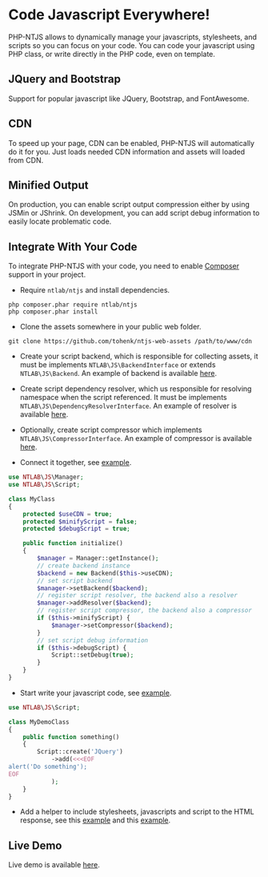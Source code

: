 Code Javascript Everywhere!
===========================

PHP-NTJS allows to dynamically manage your javascripts, stylesheets, and
scripts so you can focus on your code. You can code your javascript using
PHP class, or write directly in the PHP code, even on template.

JQuery and Bootstrap
--------------------

Support for popular javascript like JQuery, Bootstrap, and FontAwesome.

CDN
---

To speed up your page, CDN can be enabled, PHP-NTJS will automatically do it
for you. Just loads needed CDN information and assets will loaded from CDN.

Minified Output
---------------

On production, you can enable script output compression either by using JSMin
or JShrink. On development, you can add script debug information to easily
locate problematic code.

Integrate With Your Code
------------------------

To integrate PHP-NTJS with your code, you need to enable [Composer](https://getcomposer.org)
support in your project.

* Require `ntlab/ntjs` and install dependencies.

```shell
php composer.phar require ntlab/ntjs
php composer.phar install
```

* Clone the assets somewhere in your public web folder.

```shell
git clone https://github.com/tohenk/ntjs-web-assets /path/to/www/cdn
```

* Create your script backend, which is responsible for collecting assets, it must
  be implements `NTLAB\JS\BackendInterface` or extends `NTLAB\JS\Backend`.
  An example of backend is available [here](https://github.com/tohenk/php-ntjs-demo/blob/master/src/Backend.php).

* Create script dependency resolver, which us responsible for resolving namespace
  when the script referenced. It must be implements `NTLAB\JS\DependencyResolverInterface`.
  An example of resolver is available [here](https://github.com/tohenk/php-ntjs-demo/blob/master/src/Backend.php).

* Optionally, create script compressor which implements `NTLAB\JS\CompressorInterface`.
  An example of compressor is available [here](https://github.com/tohenk/php-ntjs-demo/blob/master/src/Backend.php).

* Connect it together, see [example](https://github.com/tohenk/php-ntjs-demo/blob/master/src/Demo.php).

```php
use NTLAB\JS\Manager;
use NTLAB\JS\Script;

class MyClass
{
    protected $useCDN = true;
    protected $minifyScript = false;
    protected $debugScript = true;

    public function initialize()
    {
        $manager = Manager::getInstance();
        // create backend instance
        $backend = new Backend($this->useCDN);
        // set script backend
        $manager->setBackend($backend);
        // register script resolver, the backend also a resolver
        $manager->addResolver($backend);
        // register script compressor, the backend also a compressor
        if ($this->minifyScript) {
            $manager->setCompressor($backend);
        }
        // set script debug information
        if ($this->debugScript) {
            Script::setDebug(true);
        }
    }
}
```

* Start write your javascript code, see [example](https://github.com/tohenk/php-ntjs-demo/blob/master/src/Script/MyDemo.php).

```php
use NTLAB\JS\Script;

class MyDemoClass
{
    public function something()
    {
        Script::create('JQuery')
            ->add(<<<EOF
alert('Do something');
EOF
            );
    }
}
```

* Add a helper to include stylesheets, javascripts and script to the HTML response,
  see this [example](https://github.com/tohenk/php-ntjs-demo/blob/master/src/Helper.php) and
  this [example](https://github.com/tohenk/php-ntjs-demo/blob/master/view/layout.php).

Live Demo
---------

Live demo is available [here](https://apps.ntlab.id/demo/php-ntjs).
